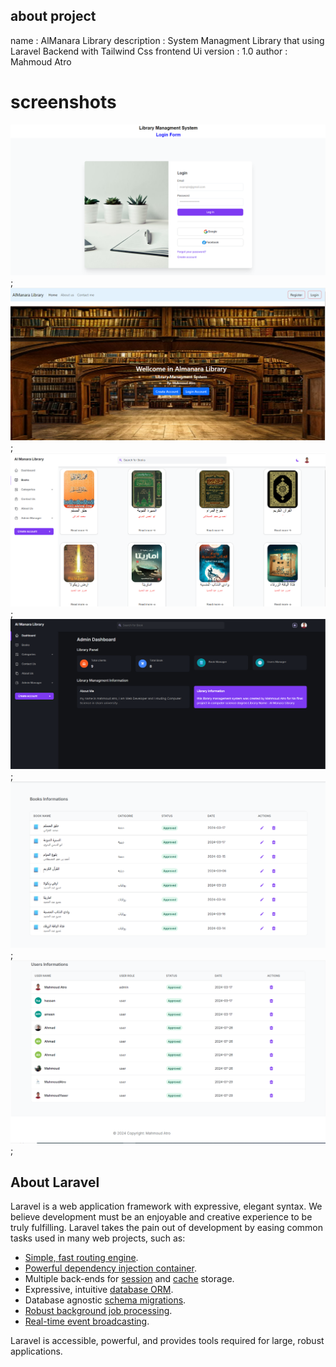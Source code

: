 ## about project
name : AlManara Library 
description : System Managment Library that using Laravel Backend with Tailwind Css frontend Ui
version : 1.0
author : Mahmoud Atro

# screenshots
![screen1](screenshots/screen1.png);
![screen2](screenshots/screen2.png);
![screen3](screenshots/screen3.png);
![screen4](screenshots/screen4.png);
![screen5](screenshots/screen5.png);
![screen6](screenshots/screen6.png);




## About Laravel

Laravel is a web application framework with expressive, elegant syntax. We believe development must be an enjoyable and creative experience to be truly fulfilling. Laravel takes the pain out of development by easing common tasks used in many web projects, such as:

- [Simple, fast routing engine](https://laravel.com/docs/routing).
- [Powerful dependency injection container](https://laravel.com/docs/container).
- Multiple back-ends for [session](https://laravel.com/docs/session) and [cache](https://laravel.com/docs/cache) storage.
- Expressive, intuitive [database ORM](https://laravel.com/docs/eloquent).
- Database agnostic [schema migrations](https://laravel.com/docs/migrations).
- [Robust background job processing](https://laravel.com/docs/queues).
- [Real-time event broadcasting](https://laravel.com/docs/broadcasting).

Laravel is accessible, powerful, and provides tools required for large, robust applications.


